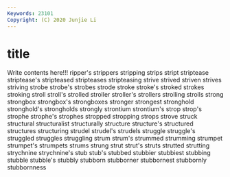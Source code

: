 ```yaml
---
Keywords: 23101
Copyright: (C) 2020 Junjie Li
---
```


# title

Write contents here!!!
ripper's 
strippers 
stripping 
strips 
stript 
striptease 
striptease's 
stripteased 
stripteases
stripteasing 
strive 
strived 
striven 
strives 
striving 
strobe 
strobe's 
strobes 
strode
stroke 
stroke's 
stroked 
strokes 
stroking 
stroll 
stroll's 
strolled 
stroller 
stroller's
strollers 
strolling 
strolls 
strong 
strongbox 
strongbox's 
strongboxes 
stronger 
strongest 
stronghold
stronghold's 
strongholds 
strongly 
strontium 
strontium's 
strop 
strop's 
strophe 
strophe's 
strophes
stropped 
stropping 
strops 
strove 
struck 
structural 
structuralist 
structurally 
structure 
structure's
structured 
structures 
structuring 
strudel 
strudel's 
strudels 
struggle 
struggle's 
struggled 
struggles
struggling 
strum 
strum's 
strummed 
strumming 
strumpet 
strumpet's 
strumpets 
strums 
strung
strut 
strut's 
struts 
strutted 
strutting 
strychnine 
strychnine's 
stub 
stub's 
stubbed
stubbier 
stubbiest 
stubbing 
stubble 
stubble's 
stubbly 
stubborn 
stubborner 
stubbornest 
stubbornly
stubbornness 
